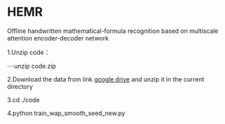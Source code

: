 # HEMR
Offline handwritten mathematical-formula recognition based on multiscale attention encoder-decoder network


1.Unzip code：

····unzip code.zip

2.Download the data from link [google drive](https://drive.google.com/file/d/1kZr2ssxsb2G0aIOOItgVU4RW3rnW4M4m/view?usp=sharing) and unzip it in the current directory


3.cd ./code

4.python train_wap_smooth_seed_new.py

